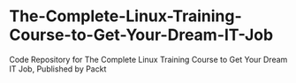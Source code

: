 


# The-Complete-Linux-Training-Course-to-Get-Your-Dream-IT-Job
Code Repository for The Complete Linux Training Course to Get Your Dream IT Job, Published by Packt

